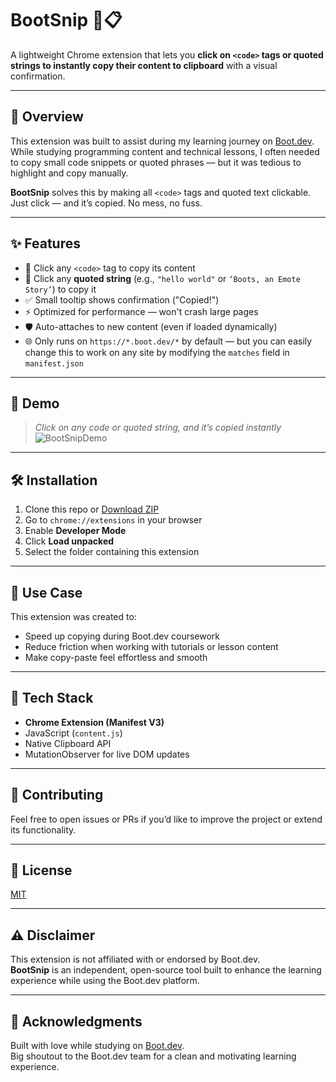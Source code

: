 # BootSnip 🔖📋

A lightweight Chrome extension that lets you **click on `<code>` tags or quoted strings to instantly copy their content to clipboard** with a visual confirmation.

---

## 🚀 Overview

This extension was built to assist during my learning journey on [Boot.dev](https://boot.dev). While studying programming content and technical lessons, I often needed to copy small code snippets or quoted phrases — but it was tedious to highlight and copy manually.

**BootSnip** solves this by making all `<code>` tags and quoted text clickable. Just click — and it’s copied. No mess, no fuss.

---

## ✨ Features

- 🔘 Click any `<code>` tag to copy its content  
- 📝 Click any **quoted string** (e.g., `"hello world"` or `‘Boots, an Emote Story’`) to copy it  
- ✅ Small tooltip shows confirmation ("Copied!")  
- ⚡ Optimized for performance — won't crash large pages  
- 🛡️ Auto-attaches to new content (even if loaded dynamically)  
- 🌐 Only runs on `https://*.boot.dev/*` by default — but you can easily change this to work on any site by modifying the `matches` field in `manifest.json`

---

## 📸 Demo

> _Click on any code or quoted string, and it’s copied instantly_  
![BootSnipDemo](https://github.com/user-attachments/assets/725f90d2-e516-453e-8cb6-6cf98fc5311d)

---

## 🛠 Installation

1. Clone this repo or [Download ZIP](https://github.com/msolimann2cs/BootSnip/archive/refs/heads/main.zip)
2. Go to `chrome://extensions` in your browser
3. Enable **Developer Mode**
4. Click **Load unpacked**
5. Select the folder containing this extension

---

## 🧠 Use Case

This extension was created to:
- Speed up copying during Boot.dev coursework
- Reduce friction when working with tutorials or lesson content
- Make copy-paste feel effortless and smooth

---

## 🧩 Tech Stack

- **Chrome Extension (Manifest V3)**
- JavaScript (`content.js`)
- Native Clipboard API
- MutationObserver for live DOM updates

---


## 🤝 Contributing

Feel free to open issues or PRs if you’d like to improve the project or extend its functionality.

---

## 🪪 License

[MIT](./LICENSE)

---

## ⚠️ Disclaimer

This extension is not affiliated with or endorsed by Boot.dev.  
**BootSnip** is an independent, open-source tool built to enhance the learning experience while using the Boot.dev platform.

---

## 🙏 Acknowledgments

Built with love while studying on [Boot.dev](https://boot.dev).  
Big shoutout to the Boot.dev team for a clean and motivating learning experience.


